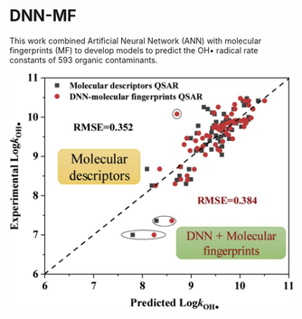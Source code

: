# DNN-MF

This work combined Artificial Neural Network (ANN) with molecular fingerprints (MF) to develop models to predict the OH• radical rate constants of 593 organic contaminants.

![image](figure.jpg)
